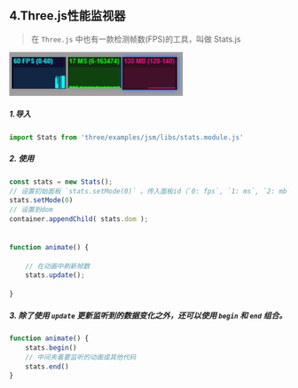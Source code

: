## 4.Three.js性能监视器

>  在 `Three.js` 中也有一款检测帧数(FPS)的工具，叫做 Stats.js

![image-20240507220355599](./../../assets/image-20240507220355599.png)



##### 1.导入

```js
import Stats from 'three/examples/jsm/libs/stats.module.js'
```

##### 2. 使用

   ```js
   const stats = new Stats();
   // 设置初始面板 `stats.setMode(0)` 。传入面板id（`0: fps`, `1: ms`, `2: mb`）
   stats.setMode(0)
   // 设置到dom
   container.appendChild( stats.dom );
   
   
   function animate() {
   
       // 在动画中刷新帧数
       stats.update();
   
   }
   ```

##### 3. 除了使用 `update` 更新监听到的数据变化之外，还可以使用 `begin` 和 `end` 组合。

   ```js
   function animate() {
       stats.begin()
       // 中间夹着要监听的动画或其他代码
       stats.end()
   }
   ```

   

